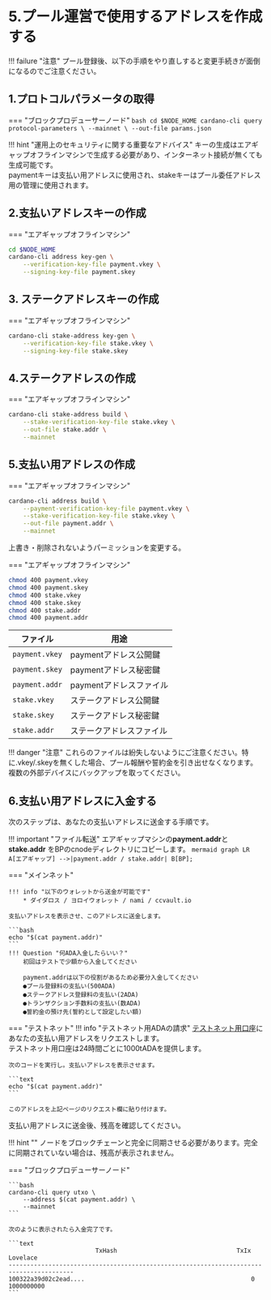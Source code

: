 # **5.プール運営で使用するアドレスを作成する**

!!! failure "注意"
    プール登録後、以下の手順をやり直しすると変更手続きが面倒になるのでご注意ください。



## **1.プロトコルパラメータの取得**

=== "ブロックプロデューサーノード" 
    ```bash
    cd $NODE_HOME
    cardano-cli query protocol-parameters \
        --mainnet \
        --out-file params.json
    ```


!!! hint "運用上のセキュリティに関する重要なアドバイス"
    キーの生成はエアギャップオフラインマシンで生成する必要があり、インターネット接続が無くても生成可能です。  
    paymentキーは支払い用アドレスに使用され、stakeキーはプール委任アドレス用の管理に使用されます。


## **2.支払いアドレスキーの作成**

=== "エアギャップオフラインマシン"

```bash
cd $NODE_HOME
cardano-cli address key-gen \
    --verification-key-file payment.vkey \
    --signing-key-file payment.skey
```
## **3. ステークアドレスキーの作成**

=== "エアギャップオフラインマシン"

```bash
cardano-cli stake-address key-gen \
    --verification-key-file stake.vkey \
    --signing-key-file stake.skey
```

## **4.ステークアドレスの作成**

=== "エアギャップオフラインマシン"

```bash
cardano-cli stake-address build \
    --stake-verification-key-file stake.vkey \
    --out-file stake.addr \
    --mainnet
```

## **5.支払い用アドレスの作成**
=== "エアギャップオフラインマシン"

```bash
cardano-cli address build \
    --payment-verification-key-file payment.vkey \
    --stake-verification-key-file stake.vkey \
    --out-file payment.addr \
    --mainnet
```

上書き・削除されないようパーミッションを変更する。

=== "エアギャップオフラインマシン"

```bash
chmod 400 payment.vkey
chmod 400 payment.skey
chmod 400 stake.vkey
chmod 400 stake.skey
chmod 400 stake.addr
chmod 400 payment.addr
```

| ファイル      | 用途                          |
| ----------- | ------------------------------------ |
| `payment.vkey`       | paymentアドレス公開鍵  |
| `payment.skey`       | paymentアドレス秘密鍵 |
| `payment.addr`    | paymentアドレスファイル |
| `stake.vkey`       | ステークアドレス公開鍵  |
| `stake.skey`       | ステークアドレス秘密鍵 |
| `stake.addr`    | ステークアドレスファイル |

!!! danger "注意"
    これらのファイルは紛失しないようにご注意ください。特に.vkey/.skeyを無くした場合、プール報酬や誓約金を引き出せなくなります。複数の外部デバイスにバックアップを取ってください。


<!--{% tab title="Mnemonic Method" %}
{% hint style="info" %}
このプロセスを提案してくれた [ilap](https://gist.github.com/ilap/3fd57e39520c90f084d25b0ef2b96894)のクレジット表記です。
{% endhint %}

{% hint style="success" %}
**この方法によるメリット**: 委任をサポートするウォレット（ダイダロス、ヨロイなど）からプール報酬を確認することが可能になります。
{% endhint %}

15ワードまたは24ワード長のシェリー互換ニーモニックを、オフラインマシンのダイダロスまたはヨロイを使用して作成します。

ブロックプロデューサーノードに `cardano-wallet`をダウンロードします。

```bash
###
### On ブロックプロデューサーノード,
###
cd $NODE_HOME
wget https://hydra.iohk.io/build/3662127/download/1/cardano-wallet-shelley-2020.7.28-linux64.tar.gz
```

正規ウォレットであることを確認するために、SHA256チェックを実行します。

```bash
echo "f75e5b2b4cc5f373d6b1c1235818bcab696d86232cb2c5905b2d91b4805bae84 *cardano-wallet-shelley-2020.7.28-linux64.tar.gz" | shasum -a 256 --check
```

チェックが成功した例：

> cardano-wallet-shelley-2020.7.28-linux64.tar.gz: OK

{% hint style="danger" %}
SHA256チェックで **OK**が出た場合のみ続行してください。
{% endhint %}

USBキーまたはその他のリムーバブルメディアを介して、カルダノウォレットをエアギャップオフラインマシンに転送します。

ウォレットファイルを抽出してクリーンアップします。

```bash
###
### On エアギャップオフラインマシン,
###
tar -xvf cardano-wallet-shelley-2020.7.28-linux64.tar.gz
rm cardano-wallet-shelley-2020.7.28-linux64.tar.gz
```

スクリプトファイルを作成します。`extractPoolStakingKeys.sh`

```bash
###
### On エアギャップオフラインマシン,
###
cat > extractPoolStakingKeys.sh << HERE
#!/bin/bash 

CADDR=\${CADDR:=\$( which cardano-address )}
[[ -z "\$CADDR" ]] && ( echo "cardano-address cannot be found, exiting..." >&2 ; exit 127 )

CCLI=\${CCLI:=\$( which cardano-cli )}
[[ -z "\$CCLI" ]] && ( echo "cardano-cli cannot be found, exiting..." >&2 ; exit 127 )

OUT_DIR="\$1"
[[ -e "\$OUT_DIR"  ]] && {
           echo "The \"\$OUT_DIR\" is already exist delete and run again." >&2 
           exit 127
} || mkdir -p "\$OUT_DIR" && pushd "\$OUT_DIR" >/dev/null

shift
MNEMONIC="\$*"

# Generate the master key from mnemonics and derive the stake account keys 
# as extended private and public keys (xpub, xprv)
echo "\$MNEMONIC" |\
"\$CADDR" key from-recovery-phrase Shelley > root.prv

cat root.prv |\
"\$CADDR" key child 1852H/1815H/0H/2/0 > stake.xprv

cat root.prv |\
"\$CADDR" key child 1852H/1815H/0H/0/0 > payment.xprv

TESTNET=0
MAINNET=1
NETWORK=\$MAINNET

cat payment.xprv |\
"\$CADDR" key public | tee payment.xpub |\
"\$CADDR" address payment --network-tag \$NETWORK |\
"\$CADDR" address delegation \$(cat stake.xprv | "\$CADDR" key public | tee stake.xpub) |\
tee base.addr_candidate |\
"\$CADDR" address inspect
echo "Generated from 1852H/1815H/0H/{0,2}/0"
cat base.addr_candidate
echo

# XPrv/XPub conversion to normal private and public key, keep in mind the 
# keypars are not a valind Ed25519 signing keypairs.
TESTNET_MAGIC="--testnet-magic 42"
MAINNET_MAGIC="--mainnet"
MAGIC="\$MAINNET_MAGIC"

SESKEY=\$( cat stake.xprv | bech32 | cut -b -128 )\$( cat stake.xpub | bech32)
PESKEY=\$( cat payment.xprv | bech32 | cut -b -128 )\$( cat payment.xpub | bech32)

cat << EOF > stake.skey
{
    "type": "StakeExtendedSigningKeyShelley_ed25519_bip32",
    "description": "",
    "cborHex": "5880\$SESKEY"
}
EOF

cat << EOF > payment.skey
{
    "type": "PaymentExtendedSigningKeyShelley_ed25519_bip32",
    "description": "Payment Signing Key",
    "cborHex": "5880\$PESKEY"
}
EOF

"\$CCLI" shelley key verification-key --signing-key-file stake.skey --verification-key-file stake.evkey
"\$CCLI" shelley key verification-key --signing-key-file payment.skey --verification-key-file payment.evkey

"\$CCLI" shelley key non-extended-key --extended-verification-key-file payment.evkey --verification-key-file payment.vkey
"\$CCLI" shelley key non-extended-key --extended-verification-key-file stake.evkey --verification-key-file stake.vkey


"\$CCLI" shelley stake-address build --stake-verification-key-file stake.vkey \$MAGIC > stake.addr
"\$CCLI" shelley address build --payment-verification-key-file payment.vkey \$MAGIC > payment.addr
"\$CCLI" shelley address build \
    --payment-verification-key-file payment.vkey \
    --stake-verification-key-file stake.vkey \
    \$MAGIC > base.addr

echo "Important the base.addr and the base.addr_candidate must be the same"
diff base.addr base.addr_candidate
popd >/dev/null
HERE
```

バイナリーファイルを使用するには、アクセス権を追加してパスをエクスポートします。

```bash
###
### On エアギャップオフラインマシン,
###
chmod +x extractPoolStakingKeys.sh
export PATH="$(pwd)/cardano-wallet-shelley-2020.7.28:$PATH"
```

キーを抽出し、ニーモニックフレーズで更新します。

```bash
###
### On エアギャップオフラインマシン,
###
./extractPoolStakingKeys.sh extractedPoolKeys/ <15|24-word length mnemonic>
```

{% hint style="danger" %}
**重要**: **base.addr** と **base.addr\_candidate** は同じでなければなりません。
{% endhint %}

新しいステークキーは次のフォルダーにあります。 `extractedPoolKeys/`

`paymentとstake`で使用するペアキーを `$NODE_HOME`に移動します。

```bash
###
### On エアギャップオフラインマシン,
###
cd extractedPoolKeys/
cp stake.vkey stake.skey stake.addr payment.vkey payment.skey base.addr $NODE_HOME
cd $NODE_HOME
#Rename to base.addr file to payment.addr
mv base.addr payment.addr
```

{% hint style="info" %}
**payment.addr**はあなたのプール誓約金を保持しているアドレスになります。
{% endhint %}

ニーモニックフレーズを保護するには、履歴とファイルを削除します。

```bash
###
### On エアギャップオフラインマシン,
###
history -c && history -w
rm -rf $NODE_HOME/cardano-wallet-shelley-2020.7.28
```

すべてのターミナルウィンドウを閉じ、履歴のない新しいウィンドウを開きます。

{% hint style="success" %}
いかがでしょうか？ウォレットでプール報酬を確認することが可能になりました。
{% endhint %}
{% endtab %} -->


## **6.支払い用アドレスに入金する**

次のステップは、あなたの支払いアドレスに送金する手順です。

!!! important "ファイル転送"
    エアギャップマシンの**payment.addr**と**stake.addr** をBPのcnodeディレクトリにコピーします。
    ``` mermaid
    graph LR
        A[エアギャップ] -->|payment.addr / stake.addr| B[BP];
    ```

=== "メインネット"

    !!! info "以下のウォレットから送金が可能です"
        * ダイダロス / ヨロイウォレット / nami / ccvault.io

    支払いアドレスを表示させ、このアドレスに送金します。

    ```bash
    echo "$(cat payment.addr)"
    ```
    !!! Question "何ADA入金したらいい？"
        初回はテストで少額から入金してください  
          
        payment.addrは以下の役割があるため必要分入金してください  
        ●プール登録料の支払い(500ADA)  
        ●ステークアドレス登録料の支払い(2ADA)  
        ●トランザクション手数料の支払い(数ADA)  
        ●誓約金の預け先(誓約として設定したい額)  

=== "テストネット"
    !!! info "テストネット用ADAの請求"
        [テストネット用口座](https://testnets.cardano.org/en/shelley/tools/faucet/)にあなたの支払い用アドレスをリクエストします。  
        テストネット用口座は24時間ごとに1000tADAを提供します。

    次のコードを実行し。支払いアドレスを表示させます。

    ```text
    echo "$(cat payment.addr)"
    ```

    このアドレスを上記ページのリクエスト欄に貼り付けます。


支払い用アドレスに送金後、残高を確認してください。

!!! hint ""
    ノードをブロックチェーンと完全に同期させる必要があります。完全に同期されていない場合は、残高が表示されません。


=== "ブロックプロデューサーノード"

    ```bash
    cardano-cli query utxo \
        --address $(cat payment.addr) \
        --mainnet
    ```

    次のように表示されたら入金完了です。

    ```text
                            TxHash                                 TxIx        Lovelace
    ----------------------------------------------------------------------------------------
    100322a39d02c2ead....                                              0        1000000000
    ```